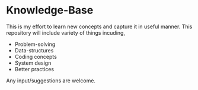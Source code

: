 # Knowledge-Base
This is my effort to learn new concepts and capture it in useful manner. 
This repository will include variety of things incuding,
  * Problem-solving
  * Data-structures
  * Coding concepts
  * System design
  * Better practices
  
Any input/suggestions are welcome.
